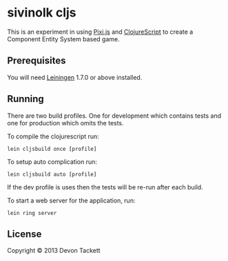 # sivinolk cljs

This is an experiment in using [Pixi.js](http://www.pixijs.com/) and [ClojureScript](http://clojurescript.com/) to create a Component Entity System based game.

## Prerequisites

You will need [Leiningen][1] 1.7.0 or above installed.

[1]: https://github.com/technomancy/leiningen

## Running

There are two build profiles. One for development which contains tests and one for production which omits the tests.

To compile the clojurescript run:

	lein cljsbuild once [profile]

To setup auto complication run:

	lein cljsbuild auto [profile]

If the dev profile is uses then the tests will be re-run after each build.


To start a web server for the application, run:

    lein ring server

## License

Copyright © 2013 Devon Tackett
